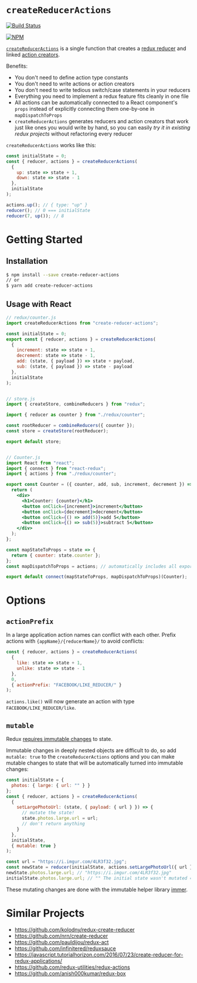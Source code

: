 # `createReducerActions`

[![Build Status](https://travis-ci.org/christiangenco/createReducerActions.svg?branch=master)](https://travis-ci.org/christiangenco/createReducerActions)

[![NPM](https://nodei.co/npm/create-reducer-actions.png?downloads=true)](https://nodei.co/npm/create-reducer-actions/)

[`createReducerActions`](https://github.com/christiangenco/createReducerActions) is a single function that creates a [redux reducer](https://redux.js.org/basics/reducers) and linked [action creators](https://redux.js.org/basics/actions#action-creators).

Benefits:

* You don't need to define action type constants
* You don't need to write actions or action creators
* You don't need to write tedious switch/case statements in your reducers
* Everything you need to implement a redux feature fits cleanly in one file
* All actions can be automatically connected to a React component's `props` instead of explicitly connecting them one-by-one in `mapDispatchToProps`
* `createReducerActions` generates reducers and action creators that work just like ones you would write by hand, so you can easily _try it in existing redux projects_ without refactoring every reducer

`createReducerActions` works like this:

```js
const initialState = 0;
const { reducer, actions } = createReducerActions(
  {
    up: state => state + 1,
    down: state => state - 1
  },
  initialState
);

actions.up(); // { type: "up" }
reducer(); // 0 === initialState
reducer(7, up()); // 8
```

# Getting Started

## Installation

```bash
$ npm install --save create-reducer-actions
// or
$ yarn add create-reducer-actions
```

## Usage with React

```jsx
// redux/counter.js
import createReducerActions from "create-reducer-actions";

const initialState = 0;
export const { reducer, actions } = createReducerActions(
  {
    increment: state => state + 1,
    decrement: state => state - 1,
    add: (state, { payload }) => state + payload,
    sub: (state, { payload }) => state - payload
  },
  initialState
);


// store.js
import { createStore, combineReducers } from "redux";

import { reducer as counter } from "./redux/counter";

const rootReducer = combineReducers({ counter });
const store = createStore(rootReducer);

export default store;


// Counter.js
import React from "react";
import { connect } from "react-redux";
import { actions } from "./redux/counter";

export const Counter = ({ counter, add, sub, increment, decrement }) => {
  return (
    <div>
      <h1>Counter: {counter}</h1>
      <button onClick={increment}>increment</button>
      <button onClick={decrement}>decrement</button>
      <button onClick={() => add(5)}>add 5</button>
      <button onClick={() => sub(5)}>subtract 5</button>
    </div>
  );
};

const mapStateToProps = state => {
  return { counter: state.counter };
};
const mapDispatchToProps = actions; // automatically includes all exported actions

export default connect(mapStateToProps, mapDispatchToProps)(Counter);
```

# Options

## `actionPrefix`

In a large application action names can conflict with each other. Prefix actions with `{appName}/{reducerName}/` to avoid conflicts:

```javascript
const { reducer, actions } = createReducerActions(
  {
    like: state => state + 1,
    unlike: state => state - 1
  },
  0,
  { actionPrefix: "FACEBOOK/LIKE_REDUCER/" }
);
```

`actions.like()` will now generate an action with type `FACEBOOK/LIKE_REDUCER/like`.

## `mutable`

Redux [requires immutable changes](https://redux.js.org/faq/immutable-data#why-is-immutability-required) to state.

Immutable changes in deeply nested objects are difficult to do, so add `mutable: true` to the `createReducerActions` options and you can make mutable changes to state that will be automatically turned into immutable changes:

```js
const initialState = {
  photos: { large: { url: "" } }
};
const { reducer, actions } = createReducerActions(
  {
    setLargePhotoUrl: (state, { payload: { url } }) => {
      // mutate the state!
      state.photos.large.url = url;
      // don't return anything
    }
  },
  initialState,
  { mutable: true }
);

const url = "https://i.imgur.com/4LR3f32.jpg";
const newState = reducer(initialState, actions.setLargePhotoUrl({ url }));
newState.photos.large.url; // "https://i.imgur.com/4LR3f32.jpg"
initialState.photos.large.url; // "" The initial state wasn't mutated =O
```

These mutating changes are done with the immutable helper library [immer](https://github.com/mweststrate/immer).

# Similar Projects

* https://github.com/kolodny/redux-create-reducer
* https://github.com/nrn/create-reducer
* https://github.com/pauldijou/redux-act
* https://github.com/infinitered/reduxsauce
* https://javascript.tutorialhorizon.com/2016/07/23/create-reducer-for-redux-applications/
* https://github.com/redux-utilities/redux-actions
* https://github.com/anish000kumar/redux-box
